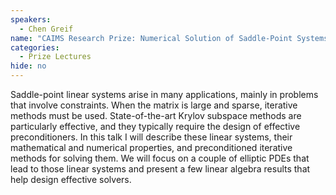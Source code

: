 ```yaml
---
speakers:
  - Chen Greif
name: "CAIMS Research Prize: Numerical Solution of Saddle-Point Systems"
categories:
  - Prize Lectures
hide: no
---
```

Saddle-point linear systems arise in many applications, mainly in problems that involve constraints. When the matrix is large and sparse, iterative methods must be used. State-of-the-art Krylov subspace methods are particularly effective, and they typically require the design of effective preconditioners. In this talk I will describe these linear systems, their mathematical and numerical properties, and preconditioned iterative methods for solving them. We will focus on a couple of elliptic PDEs that lead to those linear systems and present a few linear algebra results that help design effective solvers.
